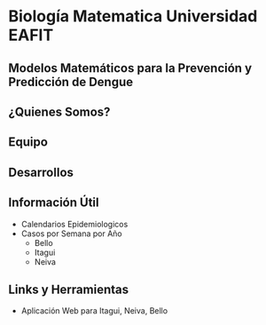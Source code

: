 # Biología Matematica Universidad EAFIT
## Modelos Matemáticos para la Prevención y Predicción de Dengue

## ¿Quienes Somos?

## Equipo

## Desarrollos

## Información Útil

+ Calendarios Epidemiologicos
+ Casos por Semana por Año
  + Bello
  + Itagui
  + Neiva

## Links y Herramientas

+ Aplicación Web para Itagui, Neiva, Bello
